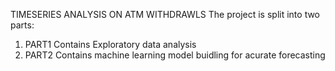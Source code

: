 TIMESERIES ANALYSIS ON ATM WITHDRAWLS 
The project is split into two parts:
1. PART1 Contains Exploratory data analysis
2. PART2 Contains machine learning model buidling for acurate forecasting 
